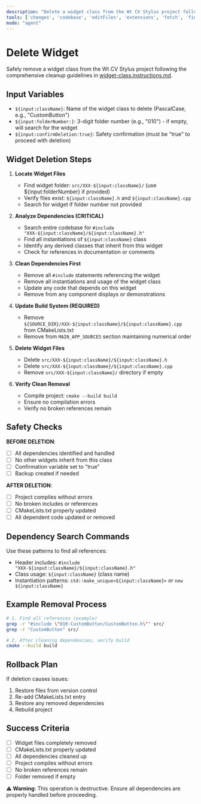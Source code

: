 ```yaml
---
description: "Delete a widget class from the Wt CV Stylus project following proper cleanup procedures"
tools: ['changes', 'codebase', 'editFiles', 'extensions', 'fetch', 'findTestFiles', 'githubRepo', 'new', 'openSimpleBrowser', 'problems', 'runCommands', 'runNotebooks', 'runTasks', 'runTests', 'search', 'searchResults', 'terminalLastCommand', 'terminalSelection', 'testFailure', 'usages', 'vscodeAPI']
mode: "agent"
---
```


# Delete Widget

Safely remove a widget class from the Wt CV Stylus project following the comprehensive cleanup guidelines in [widget-class.instructions.md](../instructions/widget-class.instructions.md).

## Input Variables

- `${input:className}`: Name of the widget class to delete (PascalCase, e.g., "CustomButton")
- `${input:folderNumber:}`: 3-digit folder number (e.g., "010") - if empty, will search for the widget
- `${input:confirmDeletion:true}`: Safety confirmation (must be "true" to proceed with deletion)

## Widget Deletion Steps

1. **Locate Widget Files**
   - Find widget folder: `src/XXX-${input:className}/` (use ${input:folderNumber} if provided)
   - Verify files exist: `${input:className}.h` and `${input:className}.cpp`
   - Search for widget if folder number not provided

2. **Analyze Dependencies (CRITICAL)**
   - Search entire codebase for `#include "XXX-${input:className}/${input:className}.h"`
   - Find all instantiations of `${input:className}` class
   - Identify any derived classes that inherit from this widget
   - Check for references in documentation or comments

3. **Clean Dependencies First**
   - Remove all `#include` statements referencing the widget
   - Remove all instantiations and usage of the widget class
   - Update any code that depends on this widget
   - Remove from any component displays or demonstrations

4. **Update Build System (REQUIRED)**
   - Remove `${SOURCE_DIR}/XXX-${input:className}/${input:className}.cpp` from CMakeLists.txt
   - Remove from `MAIN_APP_SOURCES` section maintaining numerical order

5. **Delete Widget Files**
   - Delete `src/XXX-${input:className}/${input:className}.h`
   - Delete `src/XXX-${input:className}/${input:className}.cpp`
   - Remove `src/XXX-${input:className}/` directory if empty

6. **Verify Clean Removal**
   - Compile project: `cmake --build build`
   - Ensure no compilation errors
   - Verify no broken references remain

## Safety Checks

**BEFORE DELETION**:
- [ ] All dependencies identified and handled
- [ ] No other widgets inherit from this class
- [ ] Confirmation variable set to "true"
- [ ] Backup created if needed

**AFTER DELETION**:
- [ ] Project compiles without errors
- [ ] No broken includes or references
- [ ] CMakeLists.txt properly updated
- [ ] All dependent code updated or removed

## Dependency Search Commands

Use these patterns to find all references:
- Header includes: `#include "XXX-${input:className}/${input:className}.h"`
- Class usage: `${input:className}` (class name)
- Instantiation patterns: `std::make_unique<${input:className}>` or `new ${input:className}`

## Example Removal Process

```bash
# 1. Find all references (example)
grep -r "#include \"010-CustomButton/CustomButton.h\"" src/
grep -r "CustomButton" src/

# 2. After cleaning dependencies, verify build
cmake --build build
```

## Rollback Plan

If deletion causes issues:
1. Restore files from version control
2. Re-add CMakeLists.txt entry
3. Restore any removed dependencies
4. Rebuild project

## Success Criteria

- [ ] Widget files completely removed
- [ ] CMakeLists.txt properly updated
- [ ] All dependencies cleaned up
- [ ] Project compiles without errors
- [ ] No broken references remain
- [ ] Folder removed if empty

**⚠️ Warning**: This operation is destructive. Ensure all dependencies are properly handled before proceeding.

